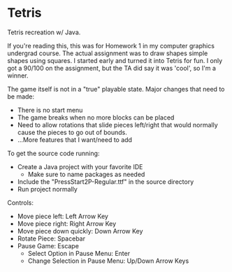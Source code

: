 # Tetris

Tetris recreation w/ Java. 

If you're reading this, this was for Homework 1 in my computer graphics undergrad course. The actual assignment was to draw shapes simple shapes using squares. I started early and turned it into Tetris for fun. I only got a 90/100 on the assignment, but the TA did say it was 'cool', so I'm a winner. 

The game itself is not in a "true" playable state. Major changes that need to be made:
- There is no start menu
- The game breaks when no more blocks can be placed
- Need to allow rotations that slide pieces left/right that would normally cause the pieces to go out of bounds.
- ...More features that I want/need to add

To get the source code running:
- Create a Java project with your favorite IDE
  - Make sure to name packages as needed
- Include the "PressStart2P-Regular.ttf" in the source directory
- Run project normally

Controls:
- Move piece left: Left Arrow Key
- Move piece right: Right Arrow Key
- Move piece down quickly: Down Arrow Key
- Rotate Piece: Spacebar
- Pause Game: Escape
  - Select Option in Pause Menu: Enter
  - Change Selection in Pause Menu: Up/Down Arrow Keys


